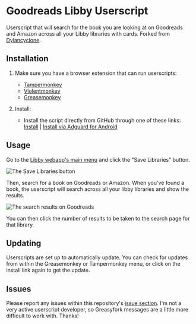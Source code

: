 # Goodreads Libby Userscript

Userscript that will search for the book you are looking at on Goodreads and Amazon across all your Libby libraries with cards. Forked from [Dylancyclone](https://github.com/Dylancyclone/goodreads-libby-userscript).

## Installation

1. Make sure you have a browser extension that can run userscripts:

    * [Tampermonkey](https://www.tampermonkey.net/)
    * [Violentmonkey](https://violentmonkey.github.io/get-it/)
    * [Greasemonkey](https://addons.mozilla.org/firefox/addon/greasemonkey/)

2. Install:

    * Install the script directly from GitHub through one of these links: [Install](https://github.com/holyspiritomb/libby-userscript/raw/main/libby-availability.user.js) | [Install via Adguard for Android](https://github.com/holyspiritomb/libby-userscript/raw/main/libby-availability-adguard.user.js)


## Usage

Go to the [Libby webapp's main menu](https://libbyapp.com/interview/menu) and click the "Save Libraries" button.

![The Save Libraries button](./libby.png)

Then, search for a book on Goodreads or Amazon. When you've found a book, the userscript will search across all your libby libraries and show the results.

![The search results on Goodreads](./goodreads.png)

You can then click the number of results to be taken to the search page for that library.

## Updating

Userscripts are set up to automatically update. You can check for updates from within the Greasemonkey or Tampermonkey menu, or click on the install link again to get the update.

## Issues

Please report any issues within this repository's [issue section](https://github.com/Dylancyclone/goodreads-libby-userscript/issues). I'm not a very active userscript developer, so Greasyfork messages are a little more difficult to work with. Thanks!
